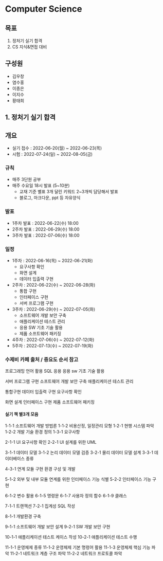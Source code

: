 # Computer Science



## 목표

1. 정처기 실기 합격
2. CS 지식&면접 대비



## 구성원

- 김우창
- 염수홍
- 이종은
- 이지수
- 황태희



## 1. 정처기 실기 합격

## 개요

- 실기 접수 : 2022-06-20(월) ~ 2022-06-23(목)
- 시험 : 2022-07-24(일) ~ 2022-08-05(금)



### 규칙

- 매주 3단원 공부
- 매주 수요일 18시 발표 (5~10분)
  - 교재 기준 별표 3개 달린 키워드 2~3개씩 담당해서 발표
  - 블로그, 마크다운, ppt 등 자유양식



### 발표

- 1주차 발표 : 2022-06-22(수) 18:00
- 2주차 발표 : 2022-06-29(수) 18:00
- 3주차 발표 : 2022-07-06(수) 18:00



### 일정

- 1주차 : 2022-06-16(목) ~ 2022-06-21(화)
  - 요구사항 확인
  - 화면 설계
  - 데이터 입출력 구현
- 2주차 : 2022-06-22(수) ~ 2022-06-28(화)
  - 통합 구현
  - 인터페이스 구현
  - 서버 프로그램 구현
- 3주차 : 2022-06-29(수) ~ 2022-07-05(화)
  - 소프트웨어 개발 보안 구축
  - 애플리케이션 테스트 관리
  - 응용 SW 기초 기술 활용
  - 제품 소프트웨어 패키징
- 4주차 : 2022-07-06(수) ~ 2022-07-12(화)
- 5주차 : 2022-07-13(수) ~ 2022-07-19(화)


### 수제비 카페 출처 / 중요도 순서 참고

프로그래밍 언어 활용
SQL 응용
응용 sw 기초 기술 활용

서버 프로그램 구현
소프트웨어 개발 보안 구축
애플리케이션 테스트 관리

통합구현
데이터 입출력 구현
요구사항 확인

화면 설계
인터페이스 구현
제품 소프트웨어 패키징

#### 실기 책 별3개 모음
1-1-1 소프트웨어 개발 방법론
1-1-2 비용산정, 일정관리 모형
1-2-1 현행 시스템 파악
1-2-2 개발 기술 환경 정의
1-3-1 요구사항

2-1-1 UI 요구사항 확인
2-2-1 UI 설계를 위한 UML

3-1-1 데이터 모델
3-1-2 논리 데이터 모델 검증
3-2-1 물리 데이터 모델 설계
3-3-1 데이터베이스 종류

4-3-1 연계 모듈 구현 환경 구성 및 개발

5-1-2 외부 및 내부 모듈 연계를 위한 인터페이스 기능 식별
5-2-2 인터페이스 기능 구현

6-1-2 변수 활용
6-1-5 명령문
6-1-7 사용자 정의 함수
6-1-9 클래스

7-1-1 트랜잭션
7-2-1 집계성 SQL 작성

8-1-1 개발환경 구축

9-1-1 소프트웨어 개발 보안 설계
9-2-1 SW 개발 보안 구현

10-1-1 애플리케이션 테스트 케이스 작성
10-2-1 애플리케이션 테스트 수행

11-1-1 운영체제 종류
11-1-2 운영체제 기본 명령어 활용
11-1-3 운영체제 핵심 기능 파악
11-2-1 네트워크 계층 구조 파악
11-2-2 네트워크 프로토콜 파악
